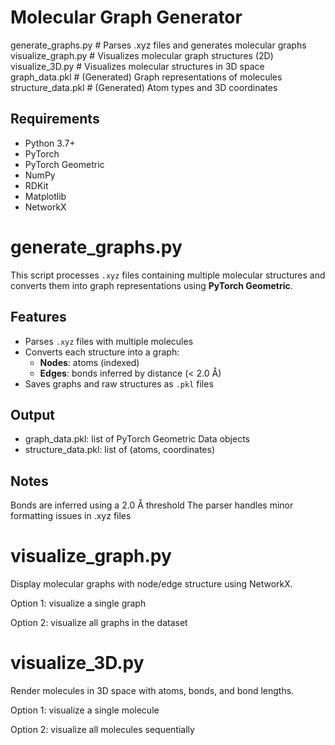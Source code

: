 # Molecular Graph Generator

generate_graphs.py # Parses .xyz files and generates molecular graphs
visualize_graph.py # Visualizes molecular graph structures (2D)
visualize_3D.py # Visualizes molecular structures in 3D space
graph_data.pkl # (Generated) Graph representations of molecules
structure_data.pkl # (Generated) Atom types and 3D coordinates

## Requirements

- Python 3.7+
- PyTorch
- PyTorch Geometric
- NumPy
- RDKit
- Matplotlib
- NetworkX


# generate_graphs.py 
This script processes `.xyz` files containing multiple molecular structures and converts them into graph representations using **PyTorch Geometric**.

## Features

- Parses `.xyz` files with multiple molecules
- Converts each structure into a graph:
  - **Nodes**: atoms (indexed)
  - **Edges**: bonds inferred by distance (< 2.0 Å)
- Saves graphs and raw structures as `.pkl` files

## Output
- graph_data.pkl: list of PyTorch Geometric Data objects
- structure_data.pkl: list of (atoms, coordinates)

## Notes
Bonds are inferred using a 2.0 Å threshold
The parser handles minor formatting issues in .xyz files

# visualize_graph.py
Display molecular graphs with node/edge structure using NetworkX.

Option 1: visualize a single graph

Option 2: visualize all graphs in the dataset


# visualize_3D.py
Render molecules in 3D space with atoms, bonds, and bond lengths.

Option 1: visualize a single molecule

Option 2: visualize all molecules sequentially
